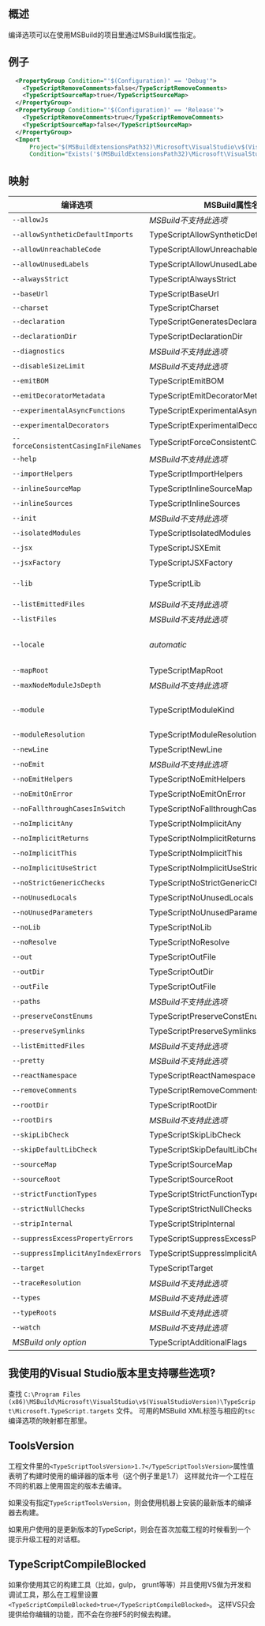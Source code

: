 ## 概述

编译选项可以在使用MSBuild的项目里通过MSBuild属性指定。

## 例子

```XML
  <PropertyGroup Condition="'$(Configuration)' == 'Debug'">
    <TypeScriptRemoveComments>false</TypeScriptRemoveComments>
    <TypeScriptSourceMap>true</TypeScriptSourceMap>
  </PropertyGroup>
  <PropertyGroup Condition="'$(Configuration)' == 'Release'">
    <TypeScriptRemoveComments>true</TypeScriptRemoveComments>
    <TypeScriptSourceMap>false</TypeScriptSourceMap>
  </PropertyGroup>
  <Import
      Project="$(MSBuildExtensionsPath32)\Microsoft\VisualStudio\v$(VisualStudioVersion)\TypeScript\Microsoft.TypeScript.targets"
      Condition="Exists('$(MSBuildExtensionsPath32)\Microsoft\VisualStudio\v$(VisualStudioVersion)\TypeScript\Microsoft.TypeScript.targets')" />
```

## 映射

编译选项                                      | MSBuild属性名称                             | 可用值
---------------------------------------------|--------------------------------------------|-----------------
`--allowJs`                                  | *MSBuild不支持此选项*                        |
`--allowSyntheticDefaultImports`             | TypeScriptAllowSyntheticDefaultImports     | 布尔值
`--allowUnreachableCode`                     | TypeScriptAllowUnreachableCode             | 布尔值
`--allowUnusedLabels`                        | TypeScriptAllowUnusedLabels                | 布尔值
`--alwaysStrict`                             | TypeScriptAlwaysStrict                     | 布尔值
`--baseUrl`                                  | TypeScriptBaseUrl                          | 文件路径
`--charset`                                  | TypeScriptCharset                          |
`--declaration`                              | TypeScriptGeneratesDeclarations            | 布尔值
`--declarationDir`                           | TypeScriptDeclarationDir                   | 文件路径
`--diagnostics`                              | *MSBuild不支持此选项*                        |
`--disableSizeLimit`                         | *MSBuild不支持此选项*                        |
`--emitBOM`                                  | TypeScriptEmitBOM                          | 布尔值
`--emitDecoratorMetadata`                    | TypeScriptEmitDecoratorMetadata            | 布尔值
`--experimentalAsyncFunctions`               | TypeScriptExperimentalAsyncFunctions       | 布尔值
`--experimentalDecorators`                   | TypeScriptExperimentalDecorators           | 布尔值
`--forceConsistentCasingInFileNames`         | TypeScriptForceConsistentCasingInFileNames | 布尔值
`--help`                                     | *MSBuild不支持此选项*                        |
`--importHelpers`                            | TypeScriptImportHelpers                    | 布尔值
`--inlineSourceMap`                          | TypeScriptInlineSourceMap                  | 布尔值
`--inlineSources`                            | TypeScriptInlineSources                    | 布尔值
`--init`                                     | *MSBuild不支持此选项*                        |
`--isolatedModules`                          | TypeScriptIsolatedModules                  | 布尔值
`--jsx`                                      | TypeScriptJSXEmit                          | `React`或`Preserve`
`--jsxFactory`                               | TypeScriptJSXFactory                       | 有效的名字
`--lib`                                      | TypeScriptLib                              | 逗号分隔的字符串列表
`--listEmittedFiles`                         | *MSBuild不支持此选项*                        |
`--listFiles`                                | *MSBuild不支持此选项*                        |
`--locale`                                   | *automatic*                                | 自动设置为PreferredUILang值
`--mapRoot`                                  | TypeScriptMapRoot                          | 文件路径
`--maxNodeModuleJsDepth`                     | *MSBuild不支持此选项*                        |
`--module`                                   | TypeScriptModuleKind                       | `AMD`，`CommonJs`，`UMD`，`System`或`ES6`
`--moduleResolution`                         | TypeScriptModuleResolution                 | `Classic`或`Node`
`--newLine`                                  | TypeScriptNewLine                          | `CRLF`或`LF`
`--noEmit`                                   | *MSBuild不支持此选项*                        |
`--noEmitHelpers`                            | TypeScriptNoEmitHelpers                    | 布尔值
`--noEmitOnError`                            | TypeScriptNoEmitOnError                    | 布尔值
`--noFallthroughCasesInSwitch`               | TypeScriptNoFallthroughCasesInSwitch       | 布尔值
`--noImplicitAny`                            | TypeScriptNoImplicitAny                    | 布尔值
`--noImplicitReturns`                        | TypeScriptNoImplicitReturns                | 布尔值
`--noImplicitThis`                           | TypeScriptNoImplicitThis                   | 布尔值
`--noImplicitUseStrict`                      | TypeScriptNoImplicitUseStrict              | 布尔值
`--noStrictGenericChecks`                    | TypeScriptNoStrictGenericChecks            | 布尔值
`--noUnusedLocals`                           | TypeScriptNoUnusedLocals                   | 布尔值
`--noUnusedParameters`                       | TypeScriptNoUnusedParameters               | 布尔值
`--noLib`                                    | TypeScriptNoLib                            | 布尔值
`--noResolve`                                | TypeScriptNoResolve                        | 布尔值
`--out`                                      | TypeScriptOutFile                          | 文件路径
`--outDir`                                   | TypeScriptOutDir                           | 文件路径
`--outFile`                                  | TypeScriptOutFile                          | 文件路径
`--paths`                                    | *MSBuild不支持此选项*                        |
`--preserveConstEnums`                       | TypeScriptPreserveConstEnums               | 布尔值
`--preserveSymlinks`                         | TypeScriptPreserveSymlinks                 | 布尔值
`--listEmittedFiles`                         | *MSBuild不支持此选项*                        |
`--pretty`                                   | *MSBuild不支持此选项*                        |
`--reactNamespace`                           | TypeScriptReactNamespace                   | 字符串
`--removeComments`                           | TypeScriptRemoveComments                   | 布尔值
`--rootDir`                                  | TypeScriptRootDir                          | 文件路径
`--rootDirs`                                 | *MSBuild不支持此选项*                        |
`--skipLibCheck`                             | TypeScriptSkipLibCheck                     | 布尔值
`--skipDefaultLibCheck`                      | TypeScriptSkipDefaultLibCheck              | 布尔值
`--sourceMap`                                | TypeScriptSourceMap                        | 文件路径
`--sourceRoot`                               | TypeScriptSourceRoot                       | 文件路径
`--strictFunctionTypes`                      | TypeScriptStrictFunctionTypes              | 布尔值
`--strictNullChecks`                         | TypeScriptStrictNullChecks                 | 布尔值
`--stripInternal`                            | TypeScriptStripInternal                    | 布尔值
`--suppressExcessPropertyErrors`             |  TypeScriptSuppressExcessPropertyErrors    | 布尔值
`--suppressImplicitAnyIndexErrors`           | TypeScriptSuppressImplicitAnyIndexErrors   | 布尔值
`--target`                                   | TypeScriptTarget                           | `ES3`，`ES5`，或`ES6`
`--traceResolution`                          | *MSBuild不支持此选项*                        |
`--types`                                    | *MSBuild不支持此选项*                        |
`--typeRoots`                                | *MSBuild不支持此选项*                        |
`--watch`                                    | *MSBuild不支持此选项*                        |
*MSBuild only option*                        | TypeScriptAdditionalFlags                  | *任何编译选项*

## 我使用的Visual Studio版本里支持哪些选项?

查找 `C:\Program Files (x86)\MSBuild\Microsoft\VisualStudio\v$(VisualStudioVersion)\TypeScript\Microsoft.TypeScript.targets` 文件。
可用的MSBuild XML标签与相应的`tsc`编译选项的映射都在那里。

## ToolsVersion

工程文件里的`<TypeScriptToolsVersion>1.7</TypeScriptToolsVersion>`属性值表明了构建时使用的编译器的版本号（这个例子里是1.7）
这样就允许一个工程在不同的机器上使用固定的版本去编译。

如果没有指定`TypeScriptToolsVersion`，则会使用机器上安装的最新版本的编译器去构建。

如果用户使用的是更新版本的TypeScript，则会在首次加载工程的时候看到一个提示升级工程的对话框。

## TypeScriptCompileBlocked

如果你使用其它的构建工具（比如，gulp， grunt等等）并且使用VS做为开发和调试工具，那么在工程里设置`<TypeScriptCompileBlocked>true</TypeScriptCompileBlocked>`。
这样VS只会提供给你编辑的功能，而不会在你按F5的时候去构建。
